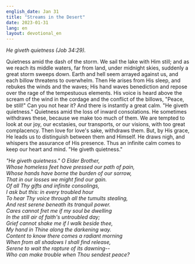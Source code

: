 ```yaml
---
english_date: Jan 31
title: "Streams in the Desert"
date: 2023-01-31
lang: en
layout: devotional_en
---
```





<p><em>He giveth quietness (Job 34:29).</em>

</p>

<p>Quietness amid the dash of the storm. We sail the lake with Him still; and as we reach its middle waters, far from land, under midnight skies, suddenly a great storm sweeps down. Earth and hell seem arrayed against us, and each billow threatens to overwhelm. Then He arises from His sleep, and rebukes the winds and the waves; His hand waves benediction and repose over the rage of the tempestuous elements. His voice is heard above the scream of the wind in the cordage and the conflict of the billows, "Peace, be still!" Can you not hear it? And there is instantly a great calm. "He giveth quietness." Quietness amid the loss of inward consolations. He sometimes withdraws these, because we make too much of them. We are tempted to look at our joy, our ecstasies, our transports, or our visions, with too great complacency. Then love for love's sake, withdraws them. But, by His grace, He leads us to distinguish between them and Himself. He draws nigh, and whispers the assurance of His presence. Thus an infinite calm comes to keep our heart and mind. "He giveth quietness."

</p>

<p><em>"He giveth quietness." O Elder Brother,<br/> Whose homeless feet have pressed our path of pain,<br/> Whose hands have borne the burden of our sorrow,<br/> That in our losses we might find our gain.<br/> Of all Thy gifts and infinite consolings,<br/> I ask but this: in every troubled hour<br/> To hear Thy voice through all the tumults stealing,<br/> And rest serene beneath its tranquil power.<br/> Cares cannot fret me if my soul be dwelling<br/> In the still air of faith's untroubled day;<br/> Grief cannot shake me if I walk beside thee,<br/> My hand in Thine along the darkening way.<br/> Content to know there comes a radiant morning<br/> When from all shadows I shall find release,<br/> Serene to wait the rapture of its dawning--<br/> Who can make trouble when Thou sendest peace?</em>

</p>

<p></p>